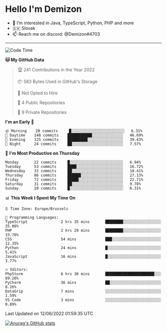 # Hello I'm Demizon
- 👀 I’m interested in Java, TypeScript, Python, PHP and more
- 🇸🇰 Slovak
- 📫 Reach me on discord: @Demizon#4703

---

<!--START_SECTION:waka-->
![Code Time](http://img.shields.io/badge/Code%20Time-0%20secs-blue)

**🐱 My GitHub Data** 

> 🏆 241 Contributions in the Year 2022
 > 
> 📦 583 Bytes Used in GitHub's Storage 
 > 
> 🚫 Not Opted to Hire
 > 
> 📜 4 Public Repositories 
 > 
> 🔑 9 Private Repositories  
 > 
**I'm an Early 🐤** 

```text
🌞 Morning    20 commits     █░░░░░░░░░░░░░░░░░░░░░░░░   6.31% 
🌆 Daytime    148 commits    ███████████░░░░░░░░░░░░░░   46.69% 
🌃 Evening    125 commits    █████████░░░░░░░░░░░░░░░░   39.43% 
🌙 Night      24 commits     ██░░░░░░░░░░░░░░░░░░░░░░░   7.57%

```
📅 **I'm Most Productive on Thursday** 

```text
Monday       22 commits     █░░░░░░░░░░░░░░░░░░░░░░░░   6.94% 
Tuesday      53 commits     ████░░░░░░░░░░░░░░░░░░░░░   16.72% 
Wednesday    33 commits     ██░░░░░░░░░░░░░░░░░░░░░░░   10.41% 
Thursday     86 commits     ██████░░░░░░░░░░░░░░░░░░░   27.13% 
Friday       72 commits     █████░░░░░░░░░░░░░░░░░░░░   22.71% 
Saturday     31 commits     ██░░░░░░░░░░░░░░░░░░░░░░░   9.78% 
Sunday       20 commits     █░░░░░░░░░░░░░░░░░░░░░░░░   6.31%

```


📊 **This Week I Spent My Time On** 

```text
⌚︎ Time Zone: Europe/Brussels

💬 Programming Languages: 
TypeScript               2 hrs 35 mins       ████████░░░░░░░░░░░░░░░░░   35.06% 
PHP                      2 hrs 29 mins       ████████░░░░░░░░░░░░░░░░░   33.76% 
CSS                      54 mins             ███░░░░░░░░░░░░░░░░░░░░░░   12.35% 
Python                   24 mins             █░░░░░░░░░░░░░░░░░░░░░░░░   5.41% 
JavaScript               16 mins             █░░░░░░░░░░░░░░░░░░░░░░░░   3.77%

🔥 Editors: 
PhpStorm                 6 hrs 36 mins       ██████████████████████░░░   89.26% 
PyCharm                  36 mins             ██░░░░░░░░░░░░░░░░░░░░░░░   8.26% 
DataGrip                 7 mins              ░░░░░░░░░░░░░░░░░░░░░░░░░   1.59% 
VS Code                  3 mins              ░░░░░░░░░░░░░░░░░░░░░░░░░   0.89%

```


 Last Updated on 12/06/2022 01:59:35 UTC
<!--END_SECTION:waka-->

[![Anurag's GitHub stats](https://github-readme-stats.vercel.app/api?username=Demizon3433)](https://github.com/anuraghazra/github-readme-stats)
